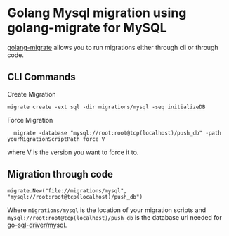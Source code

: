# Golang Mysql migration using golang-migrate for MySQL

[golang-migrate](https://github.com/golang-migrate/migrate) allows you to run migrations either through cli or through code.

## CLI Commands

Create Migration

```
migrate create -ext sql -dir migrations/mysql -seq initializeDB
```

Force Migration
``` 
  migrate -database "mysql://root:root@tcp(localhost)/push_db" -path yourMigrationScriptPath force V
``` 
where V is the version you want to force it to.

## Migration through code

```
migrate.New("file://migrations/mysql", "mysql://root:root@tcp(localhost)/push_db")
```
Where ```migrations/mysql``` is the location of your migration scripts and ```mysql://root:root@tcp(localhost)/push_db``` is
the database url needed for [ go-sql-driver/mysql](https://github.com/go-sql-driver/mysql).


